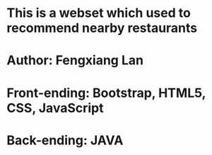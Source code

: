 # This is a webset which used to recommend nearby restaurants

# Author: Fengxiang Lan
# Front-ending: Bootstrap, HTML5, CSS, JavaScript
# Back-ending: JAVA



